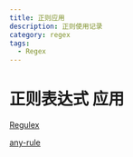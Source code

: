 ```yaml
---
title: 正则应用
description: 正则使用记录
category: regex
tags:
  - Regex
---
```


# 正则表达式 应用

[Regulex](https://jex.im/regulex/)

[any-rule](https://any86.github.io/any-rule/)
